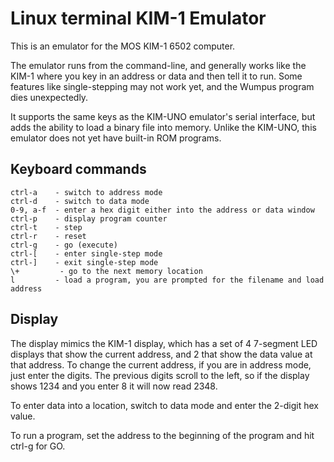 # Linux terminal KIM-1 Emulator

This is an emulator for the MOS KIM-1 6502 computer.

The emulator runs from the command-line, and generally works like
the KIM-1 where you key in an address or data and then tell it to run.
Some features like single-stepping may not work yet, and the Wumpus
program dies unexpectedly.

It supports the same keys as the KIM-UNO emulator's serial interface,
but adds the ability to load a binary file into memory. Unlike the
KIM-UNO, this emulator does not yet have built-in ROM programs.

## Keyboard commands

    ctrl-a    - switch to address mode
    ctrl-d    - switch to data mode
    0-9, a-f  - enter a hex digit either into the address or data window
    ctrl-p    - display program counter
    ctrl-t    - step
    ctrl-r    - reset
    ctrl-g    - go (execute)
    ctrl-[    - enter single-step mode
    ctrl-]    - exit single-step mode
    \+         - go to the next memory location
    l         - load a program, you are prompted for the filename and load address


## Display
The display mimics the KIM-1 display, which has a set of 4 7-segment LED displays that
show the current address, and 2 that show the data value at that address. To change the
current address, if you are in address mode, just enter the digits. The previous digits
scroll to the left, so if the display shows 1234 and you enter 8 it will now read 2348.

To enter data into a location, switch to data mode and enter the 2-digit hex value.

To run a program, set the address to the beginning of the program and hit ctrl-g for GO.
